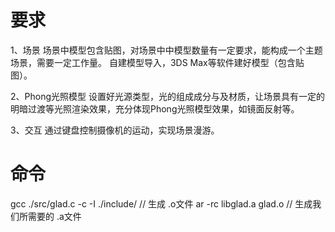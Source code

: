 
# 要求

1、场景
场景中模型包含贴图，对场景中中模型数量有一定要求，能构成一个主题场景，需要一定工作量。
自建模型导入，3DS Max等软件建好模型（包含贴图）。

2、Phong光照模型
设置好光源类型，光的组成成分与及材质，让场景具有一定的明暗过渡等光照渲染效果，充分体现Phong光照模型效果，如镜面反射等。

3、交互
通过键盘控制摄像机的运动，实现场景漫游。

# 命令

gcc ./src/glad.c -c -I ./include/ // 生成 .o文件
ar -rc libglad.a glad.o           // 生成我们所需要的 .a文件
